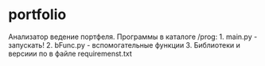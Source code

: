 # portfolio
Анализатор ведение портфеля.
Программы в каталоге /prog:
    1. main.py - запускать!
    2. bFunc.py - вспомогательные функции
    3. Библиотеки и версиии по в файле requiremenst.txt
	